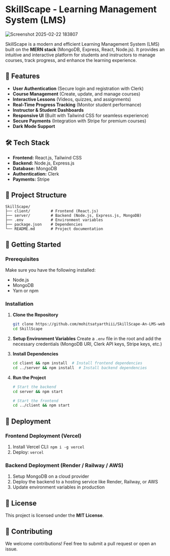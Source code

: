 # SkillScape - Learning Management System (LMS)

![Screenshot 2025-02-22 183807](https://github.com/user-attachments/assets/4c9f4d3d-e7af-49c6-9b4d-5142086197ee)


SkillScape is a modern and efficient Learning Management System (LMS) built on the **MERN stack** (MongoDB, Express, React, Node.js). It provides an intuitive and interactive platform for students and instructors to manage courses, track progress, and enhance the learning experience.

## 🚀 Features

- **User Authentication** (Secure login and registration with Clerk)
- **Course Management** (Create, update, and manage courses)
- **Interactive Lessons** (Videos, quizzes, and assignments)
- **Real-Time Progress Tracking** (Monitor student performance)
- **Instructor & Student Dashboards**
- **Responsive UI** (Built with Tailwind CSS for seamless experience)
- **Secure Payments** (Integration with Stripe for premium courses)
- **Dark Mode Support**

## 🛠 Tech Stack

- **Frontend:** React.js, Tailwind CSS
- **Backend:** Node.js, Express.js
- **Database:** MongoDB
- **Authentication:** Clerk
- **Payments:** Stripe

## 📂 Project Structure

```
SkillScape/
├── client/         # Frontend (React.js)
├── server/         # Backend (Node.js, Express.js, MongoDB)
├── .env            # Environment variables
├── package.json    # Dependencies
└── README.md       # Project documentation
```

## 🚀 Getting Started

### Prerequisites
Make sure you have the following installed:
- Node.js
- MongoDB
- Yarn or npm

### Installation

1. **Clone the Repository**
   ```sh
   git clone https://github.com/mohitsatyarthiii/SkillScape-An-LMS-website.git
   cd SkillScape
   ```

2. **Setup Environment Variables**
   Create a `.env` file in the root and add the necessary credentials (MongoDB URI, Clerk API keys, Stripe keys, etc.)

3. **Install Dependencies**
   ```sh
   cd client && npm install  # Install frontend dependencies
   cd ../server && npm install  # Install backend dependencies
   ```

4. **Run the Project**
   ```sh
   # Start the backend
   cd server && npm start

   # Start the frontend
   cd ../client && npm start
   ```

## 🚀 Deployment

### Frontend Deployment (Vercel)
1. Install Vercel CLI: `npm i -g vercel`
2. Deploy: `vercel`

### Backend Deployment (Render / Railway / AWS)
1. Setup MongoDB on a cloud provider
2. Deploy the backend to a hosting service like Render, Railway, or AWS
3. Update environment variables in production

## 📜 License
This project is licensed under the **MIT License**.

## 🤝 Contributing
We welcome contributions! Feel free to submit a pull request or open an issue.


